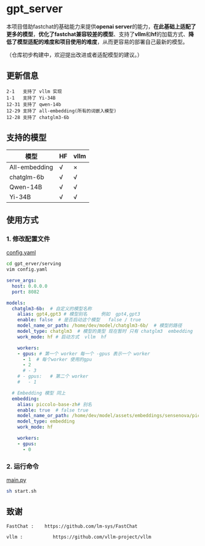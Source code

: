 # gpt_server

本项目借助fastchat的基础能力来提供**openai server**的能力，**在此基础上适配了更多的模型**，**优化了fastchat兼容较差的模型**、支持了**vllm**和**hf**的加载方式、**降低了模型适配的难度和项目使用的难度**，从而更容易的部署自己最新的模型。

（仓库初步构建中，欢迎提出改进或者适配模型的建议。）

## 更新信息

```plaintext
2-1   支持了 vllm 实现
1-1   支持了 Yi-34B
12-31 支持了 qwen-14b
12-29 支持了 all-embedding(所有的词嵌入模型)
12-28 支持了 chatglm3-6b 
```

## 支持的模型

| 模型          | HF | vllm |
| ------------- | -- | ---- |
| All-embedding | √ | ×   |
| chatglm-6b    | √ | √   |
| Qwen-14B      | √ | √   |
| Yi-34B        | √ | √   |

## 使用方式

### 1. 修改配置文件

[config.yaml](https://github.com/shell-nlp/gpt_server/blob/main/gpt_server/serving/config.yaml "配置文件")

```bash
cd gpt_erver/serving
vim config.yaml
```

```yaml
serve_args:
  host: 0.0.0.0
  port: 8082

models:
  chatglm3-6b:  # 自定义的模型名称
    alias: gpt4,gpt3 # 模型别名     例如  gpt4,gpt3
    enable: false  # 是否启动这个模型   false / true
    model_name_or_path: /home/dev/model/chatglm3-6b/  # 模型的路径
    model_type: chatglm3  # 模型的类型 现在暂时 只有 chatglm3  embedding
    work_mode: hf # 启动方式  vllm  hf

    workers: 
    - gpus: # 第一个 worker 每一个 -gpus 表示一个 worker
      - 1  # 每个worker 使用的gpu
      - 2
      # - 3
    # - gpus:   # 第二个 worker
    #   - 1

  # Embedding 模型 同上
  embedding:
    alias: piccolo-base-zh# 别名   
    enable: true  # false true
    model_name_or_path: /home/dev/model/assets/embeddings/sensenova/piccolo-base-zh/
    model_type: embedding
    work_mode: hf

    workers:
    - gpus:
      - 0

```

### 2. 运行命令

[main.py](https://github.com/shell-nlp/gpt_server/blob/main/gpt_server/serving/main.py "服务主文件")

```bash
sh start.sh
```

## 致谢

    FastChat :    https://github.com/lm-sys/FastChat

    vllm :           https://github.com/vllm-project/vllm
